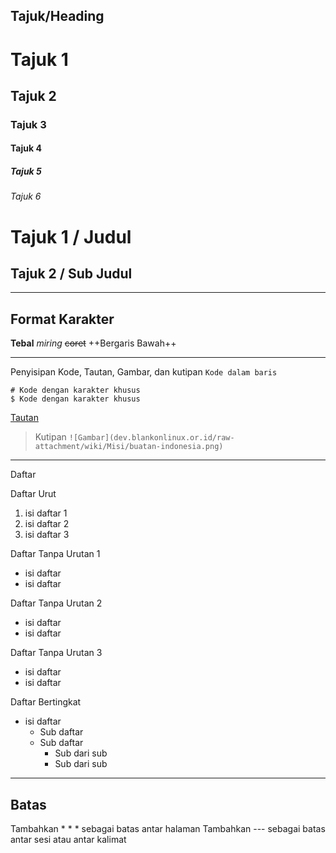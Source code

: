 Tajuk/Heading
-----------------

# Tajuk 1
## Tajuk 2
### Tajuk 3
#### Tajuk 4
##### Tajuk 5
###### Tajuk 6

Tajuk 1 / Judul
=======

Tajuk 2 /  Sub Judul
----


***
Format Karakter
---------------
**Tebal**
*miring*
~~coret~~
++Bergaris Bawah++

***
Penyisipan Kode, Tautan, Gambar, dan kutipan
`Kode dalam baris`

```
# Kode dengan karakter khusus
$ Kode dengan karakter khusus
```
[Tautan](https://blankon.github.io/wiki/)

> Kutipan
`![Gambar](dev.blankonlinux.or.id/raw-attachment/wiki/Misi/buatan-indonesia.png)`

***
Daftar

Daftar Urut
1. isi daftar 1
1. isi daftar 2
1. isi daftar 3

Daftar Tanpa Urutan 1
- isi daftar
- isi daftar

Daftar Tanpa Urutan 2
* isi daftar
* isi daftar

Daftar Tanpa Urutan 3
+ isi daftar
+ isi daftar

Daftar Bertingkat
* isi daftar
  + Sub daftar
  + Sub daftar
    - Sub dari sub
    - Sub dari sub


***
Batas
------

Tambahkan * * * sebagai batas antar halaman
Tambahkan --- sebagai batas antar sesi atau antar kalimat
